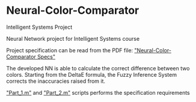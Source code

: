 # Neural-Color-Comparator
Intelligent Systems Project

Neural Network project for Intelligent Systems course

Project specification can be read from the PDF file: [ "Neural-Color-Comparator Specs"](https://github.com/lossi771/Neural-Color-Comparator/blob/master/Neural-Color-Comparator%20Specs.pdf)

The developed NN is able to calculate the correct difference between two colors. Starting from the DeltaE formula, the Fuzzy Inference System corrects the inaccuracies raised from it.

 ["Part_1.m"](https://github.com/linofex/Neural-Color-Comparator/blob/master/Part_1.m) and  ["Part_2.m"](https://github.com/linofex/Neural-Color-Comparator/blob/master/Part_2.m)
scripts performs the specification requirements

